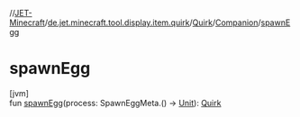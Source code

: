 //[JET-Minecraft](../../../../index.md)/[de.jet.minecraft.tool.display.item.quirk](../../index.md)/[Quirk](../index.md)/[Companion](index.md)/[spawnEgg](spawn-egg.md)

# spawnEgg

[jvm]\
fun [spawnEgg](spawn-egg.md)(process: SpawnEggMeta.() -&gt; [Unit](https://kotlinlang.org/api/latest/jvm/stdlib/kotlin/-unit/index.html)): [Quirk](../index.md)

